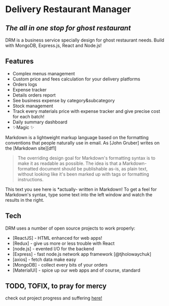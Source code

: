 # Delivery Restaurant Manager
## _The all in one stop for ghost restaurant_

DRM is a business service specially design for ghost restaurant needs.
Build with MongoDB, Express.js, React and Node.js!

## Features

- Complex menus management
- Custom price and fees calculation for your delivery platforms
- Orders logs
- Expense tracker
- Details orders report
- See business expense by category&subcategory
- Stock management
- Track every materials price with expense tracker and give precise cost for each batch!
- Daily summary dashboard
- ✨Magic ✨

Markdown is a lightweight markup language based on the formatting conventions
that people naturally use in email.
As [John Gruber] writes on the [Markdown site][df1]

> The overriding design goal for Markdown's
> formatting syntax is to make it as readable
> as possible. The idea is that a
> Markdown-formatted document should be
> publishable as-is, as plain text, without
> looking like it's been marked up with tags
> or formatting instructions.

This text you see here is *actually- written in Markdown! To get a feel
for Markdown's syntax, type some text into the left window and
watch the results in the right.

## Tech

DRM uses a number of open source projects to work properly:

- [ReactJS] - HTML enhanced for web apps!
- [Redux] - give us more or less trouble with React
- [node.js] - evented I/O for the backend
- [Express] - fast node.js network app framework [@tjholowaychuk]
- [axios] - fetch data make easy
- [MongoDB] - collect every bits of your orders
- [MaterialUI] - spice up our web apps and of course, standard

## TODO, TOFIX, to pray for mercy
check out project progress and suffering [here!](https://whimsical.com/drm-kanban-58hsqaxLzfoLTYP7VgLxJo)
